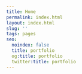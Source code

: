 ```yaml
---
title: Home
permalink: index.html
layout: index.html
slug: ''
tags: pages
seo:
  noindex: false
  title: portfolio
  og:title: portfolio
  twitter:title: portfolio
---
```



